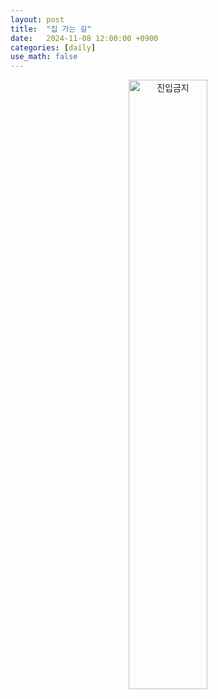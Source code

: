 ```yaml
---
layout: post
title:  "집 가는 길"
date:   2024-11-08 12:00:00 +0900
categories: [daily]
use_math: false
---
```




<div style="text-align: center;">
    <img src="/assets/images/별.png" width="50%" title="진입금지" alt="진입금지"/> 
</div>
